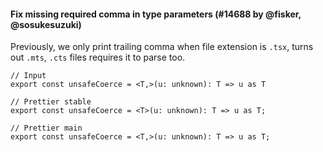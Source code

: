 #### Fix missing required comma in type parameters (#14688 by @fisker, @sosukesuzuki)

Previously, we only print trailing comma when file extension is `.tsx`, turns out `.mts`, `.cts` files requires it to parse too.

<!-- prettier-ignore -->
```tsx
// Input
export const unsafeCoerce = <T,>(u: unknown): T => u as T

// Prettier stable
export const unsafeCoerce = <T>(u: unknown): T => u as T;

// Prettier main
export const unsafeCoerce = <T,>(u: unknown): T => u as T;
```
